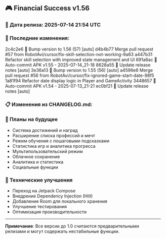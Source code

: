 ## 🎮 Financial Success v1.56

### 📅 Дата релиза: 2025-07-14 21:54 UTC

### 🔄 Последние изменения:
2c4c2e6 🔖 Bump version to 1.56 (57) [auto]
d4b4b77 Merge pull request #57 from RobotAvi/cursor/fix-skill-selection-not-working-9a63
a447b31 Refactor skill selection with improved state management and UI
691a6ac 📱 Auto-commit APK v1.55 - 2025-07-14_21-18
8628a55 📝 Update release notes [auto]
3e36a13 🔖 Bump version to 1.55 (56) [auto]
a4596e6 Merge pull request #56 from RobotAvi/cursor/fix-ignored-game-start-date-98f5
1a81f94 Refactor date display logic in Player and GameActivity
3448657 📱 Auto-commit APK v1.54 - 2025-07-13_21-21
ec0bf21 📝 Update release notes [auto]

### 📋 Изменения из CHANGELOG.md:
### 🔮 Планы на будущее
- Система достижений и наград
- Расширение списка профессий и мечт
- Режим обучения с пошаговыми подсказками
- Статистика игр и аналитика прогресса
- Мультипользовательский режим
- Облачное сохранение
- Аналитика и статистика
- Социальные функции

### 🔧 Технические улучшения
- Переход на Jetpack Compose
- Внедрение Dependency Injection (Hilt)
- Добавление Room для локального хранения
- Улучшение тестирования
- Оптимизация производительности

---

**Примечание**: Все версии до 1.0 считаются предварительными релизами и могут содержать нестабильные функции.